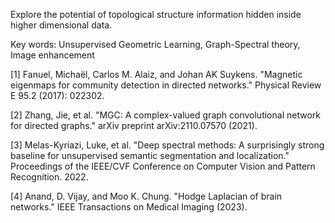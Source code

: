 Explore the potential of topological structure information hidden inside higher dimensional data.

Key words: Unsupervised Geometric Learning, Graph-Spectral theory, Image enhancement

[1] Fanuel, Michaël, Carlos M. Alaiz, and Johan AK Suykens. "Magnetic eigenmaps for community detection in directed networks." Physical Review E 95.2 (2017): 022302.

[2] Zhang, Jie, et al. "MGC: A complex-valued graph convolutional network for directed graphs." arXiv preprint arXiv:2110.07570 (2021).

[3] Melas-Kyriazi, Luke, et al. "Deep spectral methods: A surprisingly strong baseline for unsupervised semantic segmentation and localization." Proceedings of the IEEE/CVF Conference on Computer Vision and Pattern Recognition. 2022.

[4] Anand, D. Vijay, and Moo K. Chung. "Hodge Laplacian of brain networks." IEEE Transactions on Medical Imaging (2023).
